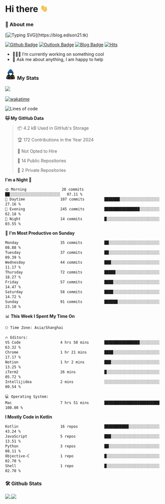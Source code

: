 # Hi there <img src="/assets/hello.gif" width="25px">

### 🌟 About me

[![Typing SVG](https://readme-typing-svg.demolab.com?font=Caveat&duration=3500&pause=800&color=1E1F64&vCenter=true&random=false&width=435&height=35&lines=Hi%2C+I'm+LiangYi.;It's+a+pleasure+to+meet+you~;I'm+a+Full+Stack+Developer.;I+hope+you+have+a+wonderful+day!)](https://blog.edison21.tk)

[![Github Badge](https://img.shields.io/badge/-liangyi9812-000000?style=flat&logo=github&logoColor=FFFFFF&link=https://github.com/liangyi9812/)](https://github.com/liangyi9812/)
[![Outlook Badge](https://img.shields.io/badge/-liangyi@outlook.my-000000?style=flat&logo=microsoftoutlook&logoColor=FFFFFF&link=mailto:liangyi@outlook.my)](mailto:liangyi@outlook.my)
[![Blog Badge](https://img.shields.io/badge/Life%20Blog-000000?style=flat&logo=robinhood&logoColor=FFFFFF)](https://blog.edison21.tk)
[![Hits](https://hits.seeyoufarm.com/api/count/incr/badge.svg?url=https%3A%2F%2Fgithub.com%2Fliangyi9812&count_bg=%23000000&title_bg=%23000000&icon=codeforces.svg&icon_color=%23E7E7E7&title=hits&edge_flat=false)](https://hits.seeyoufarm.com)

- 👨🏽‍💻 I’m currently working on something cool
- 💬 Ask me about anything, I am happy to help

### <img src = "/assets/my_stats.gif" width = 35px> My Stats

<img height=200 src="https://github-readme-stats.vercel.app/api/wakatime?username=pillarcoin">

[![wakatime](https://wakatime.com/badge/user/a37c1193-85c0-4c90-90ee-9a5093528534.svg)](https://wakatime.com/@a37c1193-85c0-4c90-90ee-9a5093528534)
<!--START_SECTION:waka-->
![Lines of code](https://img.shields.io/badge/From%20Hello%20World%20I%27ve%20Written-401.4%20thousand%20lines%20of%20code-blue)

**🐱 My GitHub Data** 

> 📦 4.2 kB Used in GitHub's Storage 
 > 
> 🏆 172 Contributions in the Year 2024
 > 
> 🚫 Not Opted to Hire
 > 
> 📜 14 Public Repositories 
 > 
> 🔑 2 Private Repositories 
 > 
**I'm a Night 🦉** 

```text
🌞 Morning                28 commits          ██░░░░░░░░░░░░░░░░░░░░░░░   07.11 % 
🌆 Daytime                107 commits         ███████░░░░░░░░░░░░░░░░░░   27.16 % 
🌃 Evening                245 commits         ████████████████░░░░░░░░░   62.18 % 
🌙 Night                  14 commits          █░░░░░░░░░░░░░░░░░░░░░░░░   03.55 % 
```
📅 **I'm Most Productive on Sunday** 

```text
Monday                   35 commits          ██░░░░░░░░░░░░░░░░░░░░░░░   08.88 % 
Tuesday                  37 commits          ██░░░░░░░░░░░░░░░░░░░░░░░   09.39 % 
Wednesday                44 commits          ███░░░░░░░░░░░░░░░░░░░░░░   11.17 % 
Thursday                 72 commits          █████░░░░░░░░░░░░░░░░░░░░   18.27 % 
Friday                   57 commits          ████░░░░░░░░░░░░░░░░░░░░░   14.47 % 
Saturday                 58 commits          ████░░░░░░░░░░░░░░░░░░░░░   14.72 % 
Sunday                   91 commits          ██████░░░░░░░░░░░░░░░░░░░   23.10 % 
```


📊 **This Week I Spent My Time On** 

```text
🕑︎ Time Zone: Asia/Shanghai

🔥 Editors: 
VS Code                  4 hrs 58 mins       ████████████████░░░░░░░░░   63.32 % 
Chrome                   1 hr 21 mins        ████░░░░░░░░░░░░░░░░░░░░░   17.17 % 
Notion                   1 hr 2 mins         ███░░░░░░░░░░░░░░░░░░░░░░   13.25 % 
iTerm2                   26 mins             █░░░░░░░░░░░░░░░░░░░░░░░░   05.72 % 
Intellijidea             2 mins              ░░░░░░░░░░░░░░░░░░░░░░░░░   00.54 % 

💻 Operating System: 
Mac                      7 hrs 51 mins       █████████████████████████   100.00 % 
```

**I Mostly Code in Kotlin** 

```text
Kotlin                   16 repos            ███████████░░░░░░░░░░░░░░   43.24 % 
JavaScript               5 repos             ███░░░░░░░░░░░░░░░░░░░░░░   13.51 % 
Python                   3 repos             ██░░░░░░░░░░░░░░░░░░░░░░░   08.11 % 
Objective-C              1 repo              █░░░░░░░░░░░░░░░░░░░░░░░░   02.70 % 
Shell                    1 repo              █░░░░░░░░░░░░░░░░░░░░░░░░   02.70 % 
```




<!--END_SECTION:waka-->

### 🛠️ Github Stats <br/>

<a href="https://github.com/liangyi9812?tab=repositories">
  <img height=200 align="center" src="https://github-readme-stats.vercel.app/api?username=liangyi9812&card_width=390&show_icons=true&include_all_commits=true" />
</a>
<a href="https://github.com/liangyi9812?tab=repositories">
  <img height=200 align="center" src="https://github-readme-stats.vercel.app/api/top-langs?username=liangyi9812&layout=compact&langs_count=8&card_width=360&size_weight=0.5&count_weight=0.5" />
</a>

